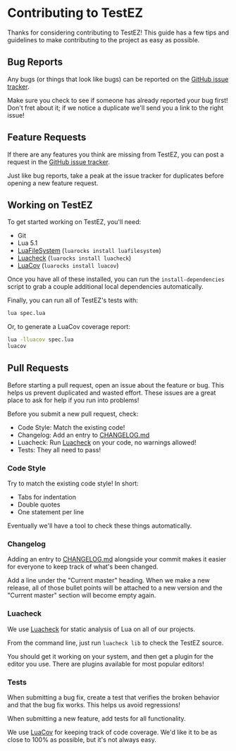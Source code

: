# Contributing to TestEZ
Thanks for considering contributing to TestEZ! This guide has a few tips and guidelines to make contributing to the project as easy as possible.

## Bug Reports
Any bugs (or things that look like bugs) can be reported on the [GitHub issue tracker](https://github.com/Roblox/TestEZ/issues).

Make sure you check to see if someone has already reported your bug first! Don't fret about it; if we notice a duplicate we'll send you a link to the right issue!

## Feature Requests
If there are any features you think are missing from TestEZ, you can post a request in the [GitHub issue tracker](https://github.com/Roblox/TestEZ/issues).

Just like bug reports, take a peak at the issue tracker for duplicates before opening a new feature request.

## Working on TestEZ
To get started working on TestEZ, you'll need:
* Git
* Lua 5.1
* [LuaFileSystem](https://keplerproject.github.io/luafilesystem/) (`luarocks install luafilesystem`)
* [Luacheck](https://github.com/mpeterv/luacheck) (`luarocks install luacheck`)
* [LuaCov](https://keplerproject.github.io/luacov) (`luarocks install luacov`)

Once you have all of these installed, you can run the `install-dependencies` script to grab a couple additional local dependencies automatically.

Finally, you can run all of TestEZ's tests with:

```sh
lua spec.lua
```

Or, to generate a LuaCov coverage report:

```sh
lua -lluacov spec.lua
luacov
```

## Pull Requests
Before starting a pull request, open an issue about the feature or bug. This helps us prevent duplicated and wasted effort. These issues are a great place to ask for help if you run into problems!

Before you submit a new pull request, check:
* Code Style: Match the existing code!
* Changelog: Add an entry to [CHANGELOG.md](CHANGELOG.md)
* Luacheck: Run [Luacheck](https://github.com/mpeterv/luacheck) on your code, no warnings allowed!
* Tests: They all need to pass!

### Code Style
Try to match the existing code style! In short:

* Tabs for indentation
* Double quotes
* One statement per line

Eventually we'll have a tool to check these things automatically.

### Changelog
Adding an entry to [CHANGELOG.md](CHANGELOG.md) alongside your commit makes it easier for everyone to keep track of what's been changed.

Add a line under the "Current master" heading. When we make a new release, all of those bullet points will be attached to a new version and the "Current master" section will become empty again.

### Luacheck
We use [Luacheck](https://github.com/mpeterv/luacheck) for static analysis of Lua on all of our projects.

From the command line, just run `luacheck lib` to check the TestEZ source.

You should get it working on your system, and then get a plugin for the editor you use. There are plugins available for most popular editors!

### Tests
When submitting a bug fix, create a test that verifies the broken behavior and that the bug fix works. This helps us avoid regressions!

When submitting a new feature, add tests for all functionality.

We use [LuaCov](https://keplerproject.github.io/luacov) for keeping track of code coverage. We'd like it to be as close to 100% as possible, but it's not always easy.